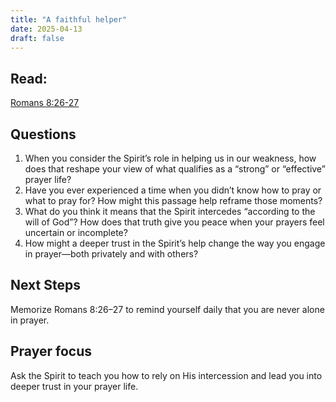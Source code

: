 ```yaml
---
title: "A faithful helper"
date: 2025-04-13
draft: false
---
```


## Read:
[Romans 8:26-27](https://www.bible.com/bible/59/ROM.8.ESV)

## Questions
1. When you consider the Spirit’s role in helping us in our weakness, how does
that reshape your view of what qualifies as a “strong” or “effective” prayer
life?
2. Have you ever experienced a time when you didn’t know how to pray or what
to pray for? How might this passage help reframe those moments?
3. What do you think it means that the Spirit intercedes “according to the will
of God”? How does that truth give you peace when your prayers feel
uncertain or incomplete?
4. How might a deeper trust in the Spirit’s help change the way you engage in
prayer—both privately and with others?

## Next Steps
Memorize Romans 8:26–27 to remind
yourself daily that you are never alone
in prayer.

## Prayer focus
Ask the Spirit to teach you how to rely
on His intercession and lead you into
deeper trust in your prayer life.
